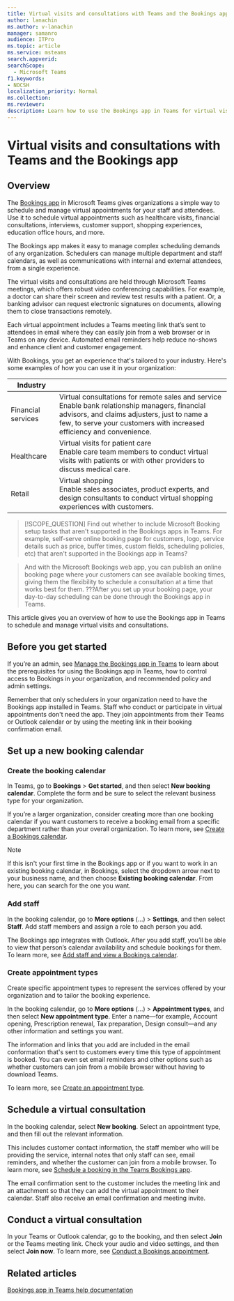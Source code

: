 ```yaml
---
title: Virtual visits and consultations with Teams and the Bookings app
author: lanachin
ms.author: v-lanachin
manager: samanro
audience: ITPro
ms.topic: article 
ms.service: msteams 
search.appverid: 
searchScope:
  - Microsoft Teams
f1.keywords:
- NOCSH
localization_priority: Normal
ms.collection: 
ms.reviewer: 
description: Learn how to use the Bookings app in Teams for virtual visits and consultations. 
---
```


# Virtual visits and consultations with Teams and the Bookings app

## Overview

The [Bookings app](https://support.microsoft.com/office/what-is-bookings-42d4e852-8e99-4d8f-9b70-d7fc93973cb5) in Microsoft Teams gives organizations a simple way to schedule and manage virtual appointments for your staff and attendees. Use it to schedule virtual appointments such as healthcare visits, financial consultations, interviews, customer support, shopping experiences, education office hours, and more.

The Bookings app makes it easy to manage complex scheduling demands of any organization. Schedulers can manage multiple department and staff calendars, as well as communications with internal and external attendees, from a single experience.

The virtual visits and consultations are held through Microsoft Teams meetings, which offers robust video conferencing capabilities. For example, a doctor can share their screen and review test results with a patient. Or, a banking advisor can request electronic signatures on documents, allowing them to close transactions remotely.

Each virtual appointment includes a Teams meeting link that’s sent to attendees in email where they can easily join from a web browser or in Teams on any device. Automated email reminders help reduce no-shows and enhance client and customer engagement.

With Bookings, you get an experience that's tailored to your industry. Here's some examples of how you can use it in your organization:

|Industry  ||
|---------|---------|
|Financial services    |  Virtual consultations for remote sales and service<br/>Enable bank relationship managers, financial advisors, and claims adjusters, just to name a few, to serve your customers with increased efficiency and convenience.  |
|Healthcare   |  Virtual visits for patient care <br/> Enable care team members to conduct virtual visits with patients or with other providers to discuss medical care.   |         |
|Retail   | Virtual shopping  <br/>Enable sales associates, product experts, and design consultants to conduct virtual shopping experiences with customers.   |         | 

> [!SCOPE_QUESTION]
>Find out whether to include Microsoft Booking setup tasks that aren't supported in the Bookings apps in Teams. For example, self-serve online booking page for customers, logo, service details such as price, buffer times, custom fields, scheduling policies, etc) that aren't supported in the Bookings app in Teams?

> And with the Microsoft Bookings web app, you can publish an online booking page where your customers can see available booking times, giving them the flexibility to schedule a consultation at a time that works best for them. ???After you set up your booking page, your day-to-day scheduling can be done through the Bookings app in Teams.

This article gives you an overview of how to use the Bookings app in Teams to schedule and manage virtual visits and consultations.

## Before you get started

If you’re an admin, see [Manage the Bookings app in Teams](bookings-app-admin.md) to learn about the prerequisites for using the Bookings app in Teams, how to control access to Bookings in your organization, and recommended policy and admin settings.

Remember that only schedulers in your organization need to have the Bookings app installed in Teams. Staff who conduct or participate in virtual appointments don't need the app. They join appointments from their Teams or Outlook calendar or by using the meeting link in their booking confirmation email.

## Set up a new booking calendar

### Create the booking calendar

In Teams, go to **Bookings** > **Get started**, and then select **New booking calendar**. Complete the form and be sure to select the relevant business type for your organization.

If you’re a larger organization, consider creating more than one booking calendar if you want customers to receive a booking email from a specific department rather than your overall organization.
To learn more, see [Create a Bookings calendar](https://support.microsoft.com//office/create-a-bookings-calendar-921cfd26-a24d-4aca-9004-561594112148).

> [!NOTE]
> If this isn't your first time in the Bookings app or if you want to work in an existing booking calendar, in Bookings, select the dropdown arrow next to your business name, and then choose **Existing booking calendar**. From here, you can search for the one you want.

### Add staff

In the booking calendar, go to **More options** (...) > **Settings**, and then select **Staff**. Add staff members and assign a role to each person you add.

The Bookings app integrates with Outlook. After you add staff, you’ll be able to view that person’s calendar availability and schedule bookings for them. To learn more, see [Add staff and view a Bookings calendar](https://support.microsoft.com/office/add-staff-and-view-a-bookings-calendar-6c579f61-8adb-4514-9458-021de2023fa0).  

### Create appointment types

Create specific appointment types to represent the services offered by your organization and to tailor the booking experience.

In the booking calendar, go to **More options** (...) > **Appointment types**, and then select **New appointment type**. Enter a name&mdash;for example, Account opening, Prescription renewal, Tax preparation, Design consult&mdash;and any other information and settings you want.

The information and links that you add are included in the email conformation that's sent to customers every time this type of appointment is booked. You can even set email reminders and other options such as whether customers can join from a mobile browser without having to download Teams. 

To learn more, see [Create an appointment type](https://support.microsoft.com/office/create-an-appointment-type-810eac77-6a65-4dc8-964d-c00eadf43887).

## Schedule a virtual consultation

In the booking calendar, select **New booking**. Select an appointment type, and then fill out the relevant information.

This includes customer contact information, the staff member who will be providing the service, internal notes that only staff can see, email reminders, and whether the customer can join from a mobile browser. To learn more, see [Schedule a booking in the Teams Bookings app](https://support.microsoft.com/office/schedule-a-booking-in-the-teams-bookings-app-e275049d-0d0f-4161-8526-461a9f29439f).

The email confirmation sent to the customer includes the meeting link and an attachment so that they can add the virtual appointment to their calendar. Staff also receive an email confirmation and meeting invite.

## Conduct a virtual consultation

In your Teams or Outlook calendar, go to the booking, and then select **Join** or the Teams meeting link. Check your audio and video settings, and then select **Join now**. To learn more, see [Conduct a Bookings appointment](https://support.microsoft.com/office/conduct-a-bookings-appointment-a86a4007-e26c-4909-9893-f7036e2747cd).

## Related articles

[Bookings app in Teams help documentation](https://support.office.com/article/apps-and-services-cc1fba57-9900-4634-8306-2360a40c665b?#PickTab=Bookings)
